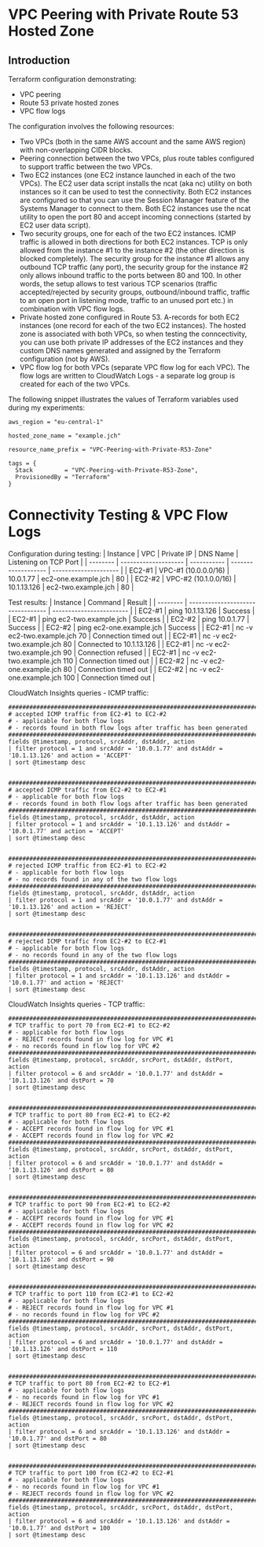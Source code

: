 # VPC Peering with Private Route 53 Hosted Zone

## Introduction
Terraform configuration demonstrating:
* VPC peering
* Route 53 private hosted zones
* VPC flow logs

The configuration involves the following resources:
* Two VPCs (both in the same AWS account and the same AWS region) with non-overlapping CIDR blocks.
* Peering connection between the two VPCs, plus route tables configured to support traffic between the two VPCs.
* Two EC2 instances (one EC2 instance launched in each of the two VPCs). The EC2 user data script installs the ncat (aka nc) utility on both instances so it can be used to test the connectivity. Both EC2 instances are configured so that you can use the Session Manager feature of the Systems Manager to connect to them. Both EC2 instances use the ncat utility to open the port 80 and accept incoming connections (started by EC2 user data script).
* Two security groups, one for each of the two EC2 instances. ICMP traffic is allowed in both directions for both EC2 instances. TCP is only allowed from the instance #1 to the instance #2 (the other direction is blocked completely). The security group for the instance #1 allows any outbound TCP traffic (any port), the security group for the instance #2 only allows inbound traffic to the ports between 80 and 100. In other words, the setup allows to test various TCP scenarios (traffic accepted/rejected by security groups, outbound/inbound traffic, traffic to an open port in listening mode, traffic to an unused port etc.) in combination with VPC flow logs.
* Private hosted zone configured in Route 53. A-records for both EC2 instances (one record for each of the two EC2 instances). The hosted zone is associated with both VPCs, so when testing the conncectivity, you can use both private IP addresses of the EC2 instances and they custom DNS names generated and assigned by the Terraform configuration (not by AWS).
* VPC flow log for both VPCs (separate VPC flow log for each VPC). The flow logs are written to CloudWatch Logs - a separate log group is created for each of the two VPCs.

The following snippet illustrates the values of Terraform variables used during my experiments:
```hcl
aws_region = "eu-central-1"

hosted_zone_name = "example.jch"

resource_name_prefix = "VPC-Peering-with-Private-R53-Zone"

tags = {
  Stack         = "VPC-Peering-with-Private-R53-Zone",
  ProvisionedBy = "Terraform"
}
```

# Connectivity Testing & VPC Flow Logs

Configuration during testing:
| Instance | VPC                  | Private IP  | DNS Name            | Listening on TCP Port |
| -------- | -------------------- | ----------- | ------------------- | --------------------- |
| EC2-#1   | VPC-#1 (10.0.0.0/16) | 10.0.1.77   | ec2-one.example.jch | 80                    |
| EC2-#2   | VPC-#2 (10.1.0.0/16) | 10.1.13.126 | ec2-two.example.jch | 80                    |


Test results:
| Instance | Command                           | Result                   |
| -------- | --------------------------------- | ------------------------ |
| EC2-#1   | ping 10.1.13.126                  | Success                  |
| EC2-#1   | ping ec2-two.example.jch          | Success                  |
| EC2-#2   | ping 10.0.1.77                    | Success                  |
| EC2-#2   | ping ec2-one.example.jch          | Success                  |
| EC2-#1   | nc -v ec2-two.example.jch 70      | Connection timed out     |
| EC2-#1   | nc -v ec2-two.example.jch 80      | Connected to 10.1.13.126 |
| EC2-#1   | nc -v ec2-two.example.jch 90      | Connection refused       |
| EC2-#1   | nc -v ec2-two.example.jch 110     | Connection timed out     |
| EC2-#2   | nc -v ec2-one.example.jch 80      | Connection timed out     |
| EC2-#2   | nc -v ec2-one.example.jch 100     | Connection timed out     |


CloudWatch Insights queries - ICMP traffic:
```
####################################################################################
# accepted ICMP traffic from EC2-#1 to EC2-#2
# - applicable for both flow logs
# - records found in both flow logs after traffic has been generated
####################################################################################
fields @timestamp, protocol, srcAddr, dstAddr, action
| filter protocol = 1 and srcAddr = '10.0.1.77' and dstAddr = '10.1.13.126' and action = 'ACCEPT'
| sort @timestamp desc


####################################################################################
# accepted ICMP traffic from EC2-#2 to EC2-#1
# - applicable for both flow logs
# - records found in both flow logs after traffic has been generated
####################################################################################
fields @timestamp, protocol, srcAddr, dstAddr, action
| filter protocol = 1 and srcAddr = '10.1.13.126' and dstAddr = '10.0.1.77' and action = 'ACCEPT'
| sort @timestamp desc


####################################################################################
# rejected ICMP traffic from EC2-#1 to EC2-#2
# - applicable for both flow logs
# - no records found in any of the two flow logs
####################################################################################
fields @timestamp, protocol, srcAddr, dstAddr, action
| filter protocol = 1 and srcAddr = '10.0.1.77' and dstAddr = '10.1.13.126' and action = 'REJECT'
| sort @timestamp desc


####################################################################################
# rejected ICMP traffic from EC2-#2 to EC2-#1
# - applicable for both flow logs
# - no records found in any of the two flow logs
####################################################################################
fields @timestamp, protocol, srcAddr, dstAddr, action
| filter protocol = 1 and srcAddr = '10.1.13.126' and dstAddr = '10.0.1.77' and action = 'REJECT'
| sort @timestamp desc
```


CloudWatch Insights queries - TCP traffic:
```
####################################################################################
# TCP traffic to port 70 from EC2-#1 to EC2-#2
# - applicable for both flow logs
# - REJECT records found in flow log for VPC #1
# - no records found in flow log for VPC #2
####################################################################################
fields @timestamp, protocol, srcAddr, srcPort, dstAddr, dstPort, action
| filter protocol = 6 and srcAddr = '10.0.1.77' and dstAddr = '10.1.13.126' and dstPort = 70
| sort @timestamp desc


####################################################################################
# TCP traffic to port 80 from EC2-#1 to EC2-#2
# - applicable for both flow logs
# - ACCEPT records found in flow log for VPC #1
# - ACCEPT records found in flow log for VPC #2
####################################################################################
fields @timestamp, protocol, srcAddr, srcPort, dstAddr, dstPort, action
| filter protocol = 6 and srcAddr = '10.0.1.77' and dstAddr = '10.1.13.126' and dstPort = 80
| sort @timestamp desc


####################################################################################
# TCP traffic to port 90 from EC2-#1 to EC2-#2
# - applicable for both flow logs
# - ACCEPT records found in flow log for VPC #1
# - ACCEPT records found in flow log for VPC #2
####################################################################################
fields @timestamp, protocol, srcAddr, srcPort, dstAddr, dstPort, action
| filter protocol = 6 and srcAddr = '10.0.1.77' and dstAddr = '10.1.13.126' and dstPort = 90
| sort @timestamp desc


####################################################################################
# TCP traffic to port 110 from EC2-#1 to EC2-#2
# - applicable for both flow logs
# - REJECT records found in flow log for VPC #1
# - no records found in flow log for VPC #2
####################################################################################
fields @timestamp, protocol, srcAddr, srcPort, dstAddr, dstPort, action
| filter protocol = 6 and srcAddr = '10.0.1.77' and dstAddr = '10.1.13.126' and dstPort = 110
| sort @timestamp desc


####################################################################################
# TCP traffic to port 80 from EC2-#2 to EC2-#1
# - applicable for both flow logs
# - no records found in flow log for VPC #1
# - REJECT records found in flow log for VPC #2
####################################################################################
fields @timestamp, protocol, srcAddr, srcPort, dstAddr, dstPort, action
| filter protocol = 6 and srcAddr = '10.1.13.126' and dstAddr = '10.0.1.77' and dstPort = 80
| sort @timestamp desc


####################################################################################
# TCP traffic to port 100 from EC2-#2 to EC2-#1
# - applicable for both flow logs
# - no records found in flow log for VPC #1
# - REJECT records found in flow log for VPC #2
####################################################################################
fields @timestamp, protocol, srcAddr, srcPort, dstAddr, dstPort, action
| filter protocol = 6 and srcAddr = '10.1.13.126' and dstAddr = '10.0.1.77' and dstPort = 100
| sort @timestamp desc
```
